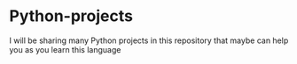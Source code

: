 # Python-projects
I will be sharing many Python projects in this repository that maybe can help you as you learn this language
